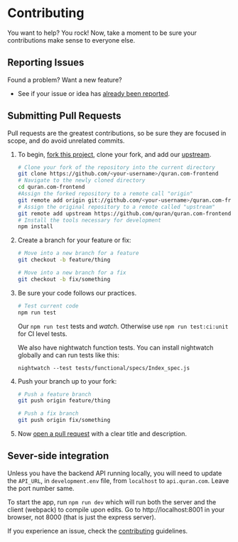 # Contributing

You want to help? You rock! Now, take a moment to be sure your contributions make sense to everyone else.

## Reporting Issues

Found a problem? Want a new feature?

- See if your issue or idea has [already been reported].


## Submitting Pull Requests

Pull requests are the greatest contributions, so be sure they are focused in scope, and do avoid unrelated commits.

1. To begin, [fork this project], clone your fork, and add our [upstream].
	```bash
	# Clone your fork of the repository into the current directory
	git clone https://github.com/<your-username>/quran.com-frontend
	# Navigate to the newly cloned directory
	cd quran.com-frontend
	#Assign the forked repository to a remote call "origin"
	git remote add origin git://github.com/<your-username>/quran.com-frontend.git
	# Assign the original repository to a remote called "upstream"
	git remote add upstream https://github.com/quran/quran.com-frontend
	# Install the tools necessary for development
	npm install
	```

2. Create a branch for your feature or fix:
	```bash
	# Move into a new branch for a feature
	git checkout -b feature/thing
	```
	```bash
	# Move into a new branch for a fix
	git checkout -b fix/something
	```

3. Be sure your code follows our practices.
	```bash
	# Test current code
	npm run test
	```
	Our `npm run test` tests and _watch_. Otherwise use `npm run test:ci:unit` for CI level tests.

	We also have nightwatch function tests. You can install nightwatch globally and can run tests like this:
	```
	nightwatch --test tests/functional/specs/Index_spec.js
	```

4. Push your branch up to your fork:
	```bash
	# Push a feature branch
	git push origin feature/thing
	```
	```bash
	# Push a fix branch
	git push origin fix/something
	```

5. Now [open a pull request] with a clear title and description.

## Sever-side integration
Unless you have the backend API running locally, you will need to update the `API_URL`, in `development.env` file, from `localhost` to `api.quran.com`. Leave the port number same.

To start the app, run `npm run dev` which will run both the server and the client (webpack) to compile upon edits. Go to http://localhost:8001 in your browser, not 8000 (that is just the express server).

If you experience an issue, check the [contributing] guidelines.

[upstream]: https://help.github.com/articles/syncing-a-fork/
[contributing]: https://guides.github.com/activities/contributing-to-open-source/
[already been reported]: https://github.com/quran/quran.com-frontend/issues
[fork this project]:     https://github.com/quran/quran.com-frontend/fork
[open a pull request]:   https://help.github.com/articles/using-pull-requests/
